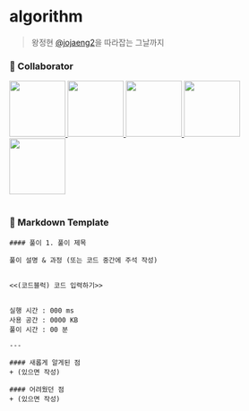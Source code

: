 # algorithm

> 왕정현 [@jojaeng2](https://github.com/jojaeng2)을 따라잡는 그날까지


### 🙂 Collaborator

<div>
  <a href="https://github.com/essential2189">
    <img src="https://avatars.githubusercontent.com/u/70889358?v=4" width="100" style="max-width: 100%;">
  </a>
  <a href="https://github.com/da-in">
    <img src="https://avatars.githubusercontent.com/u/66757141?v=4" width="100" style="max-width: 100%;">
  </a>
  <a href="https://github.com/dahyeon405">
    <img src="https://avatars.githubusercontent.com/u/109179856?v=4" width="100" style="max-width: 100%;">
  </a>
  <a href="https://github.com/JGeun">
    <img src="https://avatars.githubusercontent.com/u/68798525?v=4" width="100" style="max-width: 100%;">
  </a>
  <a href="https://github.com/hyesuuou">
    <img src="https://avatars.githubusercontent.com/u/68391767?v=4" width="100" style="max-width: 100%;">
  </a>
</div>

<br/>

### 📄 Markdown Template

```
#### 풀이 1. 풀이 제목

풀이 설명 & 과정 (또는 코드 중간에 주석 작성)


<<(코드블럭) 코드 입력하기>>


실행 시간 : 000 ms    
사용 공간 : 0000 KB  
풀이 시간 : 00 분

--- 

#### 새롭게 알게된 점
+ (있으면 작성)

#### 어려웠던 점
+ (있으면 작성)
```
